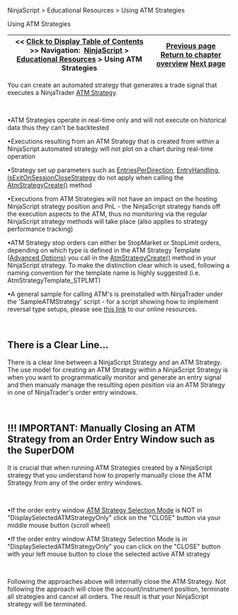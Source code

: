 ﻿


NinjaScript \> Educational Resources \> Using ATM Strategies






















Using ATM Strategies







| \<\< [Click to Display Table of Contents](using_atm_strategies.md) \>\> **Navigation:**     [NinjaScript](ninjascript-1.md) \> [Educational Resources](educational_resources-1.md) \> Using ATM Strategies | [Previous page](using_3rd_party_indicators-1.md) [Return to chapter overview](educational_resources-1.md) [Next page](using_bitmapimage_objects_with_buttons-1.md) |
| --- | --- |











You can create an automated strategy that generates a trade signal that executes a NinjaTrader [ATM Strategy](atm_strategy-1.md). 


 


•ATM Strategies operate in real\-time only and will not execute on historical data thus they can't be backtested 

•Executions resulting from an ATM Strategy that is created from within a NinjaScript automated strategy will not plot on a chart during real\-time operation 

•Strategy set up parameters such as [EntriesPerDirection](entriesperdirection-1.md), [EntryHandling](entryhandling-1.md), [IsExitOnSessionCloseStrategy](isexitonsessionclosestrategy-1.md) do not apply when calling the [AtmStrategyCreate()](atmstrategycreate-1.md) method

•Executions from ATM Strategies will not have an impact on the hosting NinjaScript strategy position and PnL \- the NinjaScript strategy hands off the execution aspects to the ATM, thus no monitoring via the regular NinjaScript strategy methods will take place (also applies to strategy performance tracking)

•ATM Strategy stop orders can either be StopMarket or StopLimit orders, depending on which type is defined in the ATM Strategy Template ([Advanced Options](advanced_options-1.md)[)](advanced_options-1.md) you call in the [AtmStrategyCreate()](atmstrategycreate-1.md) method in your NinjaScript strategy. To make the distinction clear which is used, following a naming convention for the template name is highly suggested (i.e. AtmStrategyTemplate\_STPLMT)

•A general sample for calling ATM's is preinstalled with NinjaTrader under the 'SampleATMStrategy' script \- for a script showing how to implement reversal type setups, please see [this link](http://www.ninjatrader.com/support/forum/local_links.php?action=jump&catid=8&id=866) to our online resources.

 


## There is a Clear Line...


There is a clear line between a NinjaScript Strategy and an ATM Strategy. The use model for creating an ATM Strategy within a NinjaScript Strategy is when you want to programmatically monitor and generate an entry signal and then manualy manage the resulting open position via an ATM Strategy in one of NinjaTrader's order entry windows.


 


## !!! IMPORTANT: Manually Closing an ATM Strategy from an Order Entry Window such as the SuperDOM


It is crucial that when running ATM Strategies created by a NinjaScript strategy that you understand how to properly manually close the ATM Strategy from any of the order entry windows.


 


•If the order entry window [ATM Strategy Selection Mode](atm_strategy_selection_mode-1.md) is NOT in "DisplaySelectedATMStrategyOnly" click on the "CLOSE" button via your middle mouse button (scroll wheel) 

•If the order entry window ATM Strategy Selection Mode is in "DisplaySelectedATMStrategyOnly" you can click on the "CLOSE" button with your left mouse button to close the selected active ATM strategy 

 


Following the approaches above will internally close the ATM Strategy. Not following the approach will close the account/instrument position, terminate all strategies and cancel all orders. The result is that your NinjaScript strategy will be terminated.








